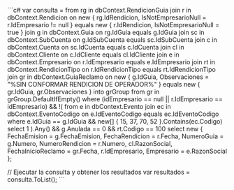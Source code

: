 
´´´c#
var consulta =
    from rg in dbContext.RendicionGuia
    join r in dbContext.Rendicion on new { rg.IdRendicion, IsNotEmpresarioNull = r.IdEmpresario != null } equals new { r.IdRendicion, IsNotEmpresarioNull = true }
    join g in dbContext.Guia on rg.IdGuia equals g.IdGuia
    join sc in dbContext.SubCuenta on g.IdSubCuenta equals sc.IdSubCuenta
    join c in dbContext.Cuenta on sc.IdCuenta equals c.IdCuenta
    join cl in dbContext.Cliente on c.IdCliente equals cl.IdCliente
    join e in dbContext.Empresario on r.IdEmpresario equals e.IdEmpresario
    join rt in dbContext.RendicionTipo on r.IdRendicionTipo equals rt.IdRendicionTipo
    join gr in dbContext.GuiaReclamo on new { g.IdGuia, Observaciones = "%SIN CONFORMAR RENDICION DE OPERADOR%" } equals new { gr.IdGuia, gr.Observaciones }
        into grGroup
        from gr in grGroup.DefaultIfEmpty()
    where (idEmpresario == null || r.IdEmpresario == idEmpresario)
        && !(
            from e in dbContext.Evento
            join ec in dbContext.EventoCodigo on e.IdEventoCodigo equals ec.IdEventoCodigo
            where e.IdGuia == g.IdGuia && new[] { 15, 37, 70, 52 }.Contains(ec.Codigo)
            select 1
        ).Any()
        && g.Anulada == 0
        && rt.Codigo == 100
    select new
    {
        FechaEmision = g.FechaEmision,
        FechaRendicion = r.Fecha,
        NumeroGuia = g.Numero,
        NumeroRendicion = r.Numero,
        cl.RazonSocial,
        FechaInicioReclamo = gr.Fecha,
        r.IdEmpresario,
        Empresario = e.RazonSocial
    };

// Ejecutar la consulta y obtener los resultados
var resultados = consulta.ToList();
´´´